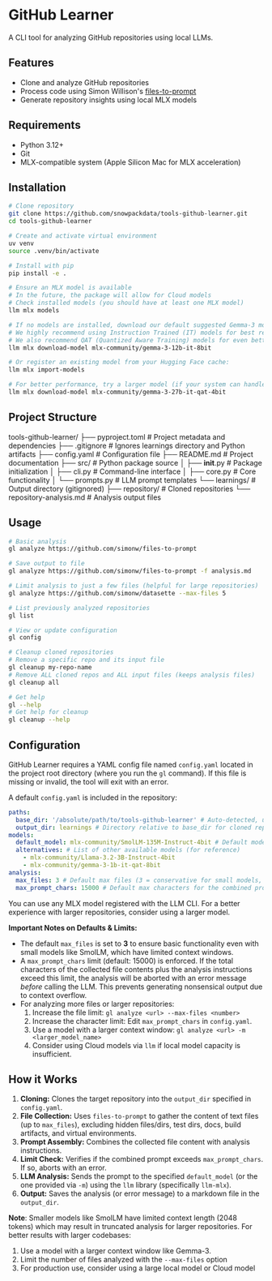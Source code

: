 # GitHub Learner

A CLI tool for analyzing GitHub repositories using local LLMs.

## Features

- Clone and analyze GitHub repositories
- Process code using Simon Willison's [files-to-prompt](https://github.com/simonw/files-to-prompt)
- Generate repository insights using local MLX models

## Requirements

- Python 3.12+
- Git
- MLX-compatible system (Apple Silicon Mac for MLX acceleration)

## Installation

```bash
# Clone repository
git clone https://github.com/snowpackdata/tools-github-learner.git
cd tools-github-learner

# Create and activate virtual environment
uv venv
source .venv/bin/activate

# Install with pip
pip install -e .

# Ensure an MLX model is available
# In the future, the package will allow for Cloud models
# Check installed models (you should have at least one MLX model)
llm mlx models

# If no models are installed, download our default suggested Gemma-3 model:
# We highly recommend using Instruction Trained (IT) models for best results, rather than PT (Pre-trained)
# We also recommend QAT (Quantized Aware Training) models for even better performance when compressing memory
llm mlx download-model mlx-community/gemma-3-12b-it-8bit

# Or register an existing model from your Hugging Face cache:
llm mlx import-models

# For better performance, try a larger model (if your system can handle it):
llm mlx download-model mlx-community/gemma-3-27b-it-qat-4bit
```

## Project Structure

tools-github-learner/
├── pyproject.toml         # Project metadata and dependencies
├── .gitignore             # Ignores learnings directory and Python artifacts
├── config.yaml            # Configuration file
├── README.md              # Project documentation
├── src/                   # Python package source
│   ├── __init__.py        # Package initialization
│   ├── cli.py             # Command-line interface
│   ├── core.py            # Core functionality
│   └── prompts.py         # LLM prompt templates
└── learnings/             # Output directory (gitignored)
    ├── repository/        # Cloned repositories 
    └── repository-analysis.md  # Analysis output files

## Usage

```bash
# Basic analysis
gl analyze https://github.com/simonw/files-to-prompt

# Save output to file
gl analyze https://github.com/simonw/files-to-prompt -f analysis.md

# Limit analysis to just a few files (helpful for large repositories)
gl analyze https://github.com/simonw/datasette --max-files 5

# List previously analyzed repositories
gl list

# View or update configuration
gl config

# Cleanup cloned repositories
# Remove a specific repo and its input file
gl cleanup my-repo-name 
# Remove ALL cloned repos and ALL input files (keeps analysis files)
gl cleanup all 

# Get help
gl --help
# Get help for cleanup
gl cleanup --help
```

## Configuration

GitHub Learner requires a YAML config file named `config.yaml` located in the project root directory (where you run the `gl` command). If this file is missing or invalid, the tool will exit with an error.

A default `config.yaml` is included in the repository:

```yaml
paths:
  base_dir: '/absolute/path/to/tools-github-learner' # Auto-detected, usually no need to change
  output_dir: learnings # Directory relative to base_dir for cloned repos and analyses
models:
  default_model: mlx-community/SmolLM-135M-Instruct-4bit # Default model ID for analysis
  alternatives: # List of other available models (for reference)
    - mlx-community/Llama-3.2-3B-Instruct-4bit
    - mlx-community/gemma-3-1b-it-qat-8bit
analysis:
  max_files: 3 # Default max files (3 = conservative for small models, 0 = unlimited)
  max_prompt_chars: 15000 # Default max characters for the combined prompt
```

You can use any MLX model registered with the LLM CLI. For a better experience with larger repositories, consider using a larger model.

**Important Notes on Defaults & Limits:**

*   The default `max_files` is set to **3** to ensure basic functionality even with small models like SmolLM, which have limited context windows.
*   A `max_prompt_chars` limit (default: 15000) is enforced. If the total characters of the collected file contents plus the analysis instructions exceed this limit, the analysis will be aborted with an error message *before* calling the LLM. This prevents generating nonsensical output due to context overflow.
*   For analyzing more files or larger repositories:
    1.  Increase the file limit: `gl analyze <url> --max-files <number>`
    2.  Increase the character limit: Edit `max_prompt_chars` in `config.yaml`.
    3.  Use a model with a larger context window: `gl analyze <url> -m <larger_model_name>`
    4.  Consider using Cloud models via `llm` if local model capacity is insufficient.

## How it Works

1.  **Cloning:** Clones the target repository into the `output_dir` specified in `config.yaml`.
2.  **File Collection:** Uses `files-to-prompt` to gather the content of text files (up to `max_files`), excluding hidden files/dirs, test dirs, docs, build artifacts, and virtual environments.
3.  **Prompt Assembly:** Combines the collected file content with analysis instructions.
4.  **Limit Check:** Verifies if the combined prompt exceeds `max_prompt_chars`. If so, aborts with an error.
5.  **LLM Analysis:** Sends the prompt to the specified `default_model` (or the one provided via `-m`) using the `llm` library (specifically `llm-mlx`).
6.  **Output:** Saves the analysis (or error message) to a markdown file in the `output_dir`.

**Note**: Smaller models like SmolLM have limited context length (2048 tokens) which may result in truncated analysis for larger repositories. For better results with larger codebases:

1. Use a model with a larger context window like Gemma-3.
2. Limit the number of files analyzed with the `--max-files` option
3. For production use, consider using a large local model or Cloud model